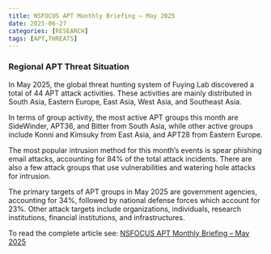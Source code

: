 ```yaml
---
title: NSFOCUS APT Monthly Briefing – May 2025
date: 2025-06-27
categories: [RESEARCH]
tags: [APT,THREATS]
---
```


### Regional APT Threat Situation

In May 2025, the global threat hunting system of Fuying Lab discovered a total of 44 APT attack activities. These activities are mainly distributed in South Asia, Eastern Europe, East Asia, West Asia, and Southeast Asia. 

In terms of group activity, the most active APT groups this month are SideWinder, APT36, and Bitter from South Asia, while other active groups include Konni and Kimsuky from East Asia, and APT28 from Eastern Europe.

The most popular intrusion method for this month’s events is spear phishing email attacks, accounting for 84% of the total attack incidents. There are also a few attack groups that use vulnerabilities and watering hole attacks for intrusion.

The primary targets of APT groups in May 2025 are government agencies, accounting for 34%, followed by national defense forces which account for 23%. Other attack targets include organizations, individuals, research institutions, financial institutions, and infrastructures.

To read the complete article see: [NSFOCUS APT Monthly Briefing – May 2025](https://nsfocusglobal.com/nsfocus-apt-monthly-briefing-may-2025/) 
